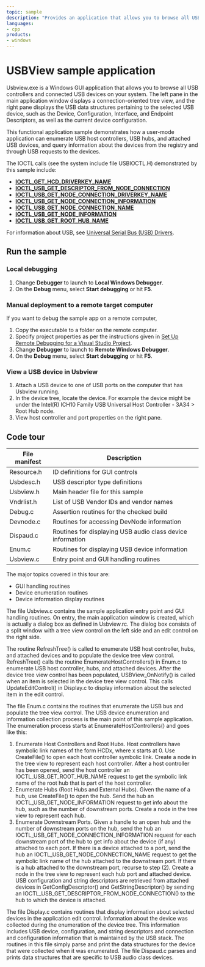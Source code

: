 ```yaml
---
topic: sample
description: "Provides an application that allows you to browse all USB controllers and connected USB devices on your system."
languages:
- cpp
products:
- windows
---
```


<!---
    name: USBView sample application
    platform: WDM
    language: cpp
    category: USB
    description: Provides an application that allows you to browse all USB controllers and connected USB devices on your system.
    samplefwlink: http://go.microsoft.com/fwlink/p/?LinkId=618004
--->

# USBView sample application

Usbview.exe is a Windows GUI application that allows you to browse all USB controllers and connected USB devices on your system. The left pane in the main application window displays a connection-oriented tree view, and the right pane displays the USB data structures pertaining to the selected USB device, such as the Device, Configuration, Interface, and Endpoint Descriptors, as well as the current device configuration.

This functional application sample demonstrates how a user-mode application can enumerate USB host controllers, USB hubs, and attached USB devices, and query information about the devices from the registry and through USB requests to the devices.

The IOCTL calls (see the system include file USBIOCTL.H) demonstrated by this sample include:

- [**IOCTL\_GET\_HCD\_DRIVERKEY\_NAME**](http://msdn.microsoft.com/en-us/library/windows/hardware/ff537236)
- [**IOCTL\_USB\_GET\_DESCRIPTOR\_FROM\_NODE\_CONNECTION**](http://msdn.microsoft.com/en-us/library/windows/hardware/ff537310)
- [**IOCTL\_USB\_GET\_NODE\_CONNECTION\_DRIVERKEY\_NAME**](http://msdn.microsoft.com/en-us/library/windows/hardware/ff537317)
- [**IOCTL\_USB\_GET\_NODE\_CONNECTION\_INFORMATION**](http://msdn.microsoft.com/en-us/library/windows/hardware/ff537319)
- [**IOCTL\_USB\_GET\_NODE\_CONNECTION\_NAME**](http://msdn.microsoft.com/en-us/library/windows/hardware/ff537323)
- [**IOCTL\_USB\_GET\_NODE\_INFORMATION**](http://msdn.microsoft.com/en-us/library/windows/hardware/ff537324)
- [**IOCTL\_USB\_GET\_ROOT\_HUB\_NAME**](http://msdn.microsoft.com/en-us/library/windows/hardware/ff537326)

For information about USB, see [Universal Serial Bus (USB) Drivers](http://msdn.microsoft.com/en-us/library/windows/hardware/ff538930).

## Run the sample

### Local debugging

1. Change **Debugger** to launch to **Local Windows Debugger**.
1. On the **Debug** menu, select **Start debugging** or hit **F5**.

### Manual deployment to a remote target computer

If you want to debug the sample app on a remote computer,

1. Copy the executable to a folder on the remote computer.
1. Specify project properties as per the instructions given in [Set Up Remote Debugging for a Visual Studio Project](http://msdn.microsoft.com/en-us/library/8x6by8d2.aspx).
1. Change **Debugger** to launch to **Remote Windows Debugger**.
1. On the **Debug** menu, select **Start debugging** or hit **F5**.

### View a USB device in Usbview

1. Attach a USB device to one of USB ports on the computer that has Usbview running.
1. In the device tree, locate the device. For example the device might be under the Intel(R) ICH10 Family USB Universal Host Controller - 3A34 \> Root Hub node.
1. View host controller and port properties on the right pane.

## Code tour

| File manifest | Description |
| --- | --- |
| Resource.h | ID definitions for GUI controls |
| Usbdesc.h | USB descriptor type definitions |
| Usbview.h | Main header file for this sample |
| Vndrlist.h | List of USB Vendor IDs and vendor names |
| Debug.c | Assertion routines for the checked build |
| Devnode.c | Routines for accessing DevNode information |
| Dispaud.c | Routines for displaying USB audio class device information |
| Enum.c | Routines for displaying USB device information |
| Usbview.c | Entry point and GUI handling routines |

The major topics covered in this tour are:

- GUI handling routines
- Device enumeration routines
- Device information display routines

The file Usbview.c contains the sample application entry point and GUI handling routines. On entry, the main application window is created, which is actually a dialog box as defined in Usbview.rc. The dialog box consists of a split window with a tree view control on the left side and an edit control on the right side.

The routine RefreshTree() is called to enumerate USB host controller, hubs, and attached devices and to populate the device tree view control. RefreshTree() calls the routine EnumerateHostControllers() in Enum.c to enumerate USB host controller, hubs, and attached devices. After the device tree view control has been populated, USBView\_OnNotify() is called when an item is selected in the device tree view control. This calls UpdateEditControl() in Display.c to display information about the selected item in the edit control.

The file Enum.c contains the routines that enumerate the USB bus and populate the tree view control. The USB device enumeration and information collection process is the main point of this sample application. The enumeration process starts at EnumerateHostControllers() and goes like this:

1. Enumerate Host Controllers and Root Hubs. Host controllers have symbolic link names of the form HCDx, where x starts at 0. Use CreateFile() to open each host controller symbolic link. Create a node in the tree view to represent each host controller. After a host controller has been opened, send the host controller an IOCTL\_USB\_GET\_ROOT\_HUB\_NAME request to get the symbolic link name of the root hub that is part of the host controller.
1. Enumerate Hubs (Root Hubs and External Hubs). Given the name of a hub, use CreateFile() to open the hub. Send the hub an IOCTL\_USB\_GET\_NODE\_INFORMATION request to get info about the hub, such as the number of downstream ports. Create a node in the tree view to represent each hub.
1. Enumerate Downstream Ports. Given a handle to an open hub and the number of downstream ports on the hub, send the hub an IOCTL\_USB\_GET\_NODE\_CONNECTION\_INFORMATION request for each downstream port of the hub to get info about the device (if any) attached to each port. If there is a device attached to a port, send the hub an IOCTL\_USB\_GET\_NODE\_CONNECTION\_NAME request to get the symbolic link name of the hub attached to the downstream port. If there is a hub attached to the downstream port, recurse to step (2). Create a node in the tree view to represent each hub port and attached device. USB configuration and string descriptors are retrieved from attached devices in GetConfigDescriptor() and GetStringDescriptor() by sending an IOCTL\_USB\_GET\_DESCRIPTOR\_FROM\_NODE\_CONNECTION() to the hub to which the device is attached.

The file Display.c contains routines that display information about selected devices in the application edit control. Information about the device was collected during the enumeration of the device tree. This information includes USB device, configuration, and string descriptors and connection and configuration information that is maintained by the USB stack. The routines in this file simply parse and print the data structures for the device that were collected when it was enumerated. The file Dispaud.c parses and prints data structures that are specific to USB audio class devices.